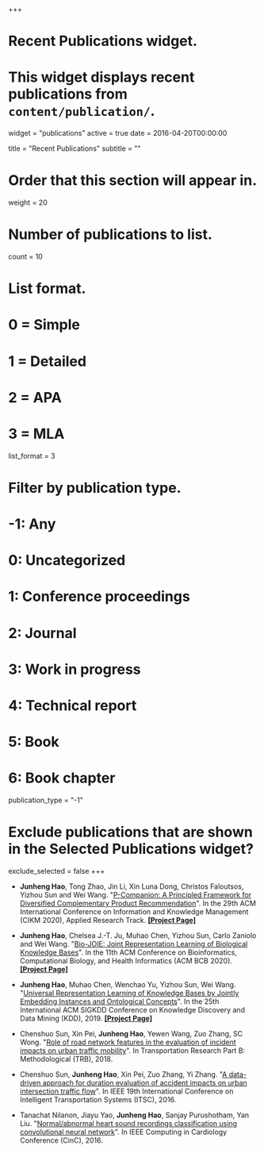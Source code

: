 +++
# Recent Publications widget.
# This widget displays recent publications from `content/publication/`.
widget = "publications"
active = true
date = 2016-04-20T00:00:00

title = "Recent Publications"
subtitle = ""

# Order that this section will appear in.
weight = 20

# Number of publications to list.
count = 10

# List format.
#   0 = Simple
#   1 = Detailed
#   2 = APA
#   3 = MLA
list_format = 3

# Filter by publication type.
# -1: Any
#  0: Uncategorized
#  1: Conference proceedings
#  2: Journal
#  3: Work in progress
#  4: Technical report
#  5: Book
#  6: Book chapter
publication_type = "-1"

# Exclude publications that are shown in the Selected Publications widget?
exclude_selected = false
+++

* **Junheng Hao**, Tong Zhao, Jin Li, Xin Luna Dong, Christos Faloutsos, Yizhou Sun and Wei Wang. "[P-Companion: A Principled Framework for Diversified Complementary Product Recommendation](https://www.amazon.science/publications/p-companion-a-principled-framework-for-diversified-complementary-product-recommendation)". In the 29th ACM International Conference on Information and Knowledge Management (CIKM 2020), Applied Research Track. [**\[Project Page\]**](https://www.haojunheng.com/project/pcompanion/)

* **Junheng Hao**, Chelsea J.-T. Ju, Muhao Chen, Yizhou Sun, Carlo Zaniolo and Wei Wang. "[Bio-JOIE: Joint Representation Learning of Biological Knowledge Bases](https://www.biorxiv.org/content/10.1101/2020.06.15.153692v1)". In the 11th ACM Conference on Bioinformatics, Computational Biology, and Health Informatics (ACM BCB 2020). [**\[Project Page\]**](https://www.haojunheng.com/project/goterm/)

* **Junheng Hao**, Muhao Chen, Wenchao Yu, Yizhou Sun, Wei Wang. "[Universal Representation Learning of Knowledge Bases by Jointly Embedding Instances and Ontological Concepts](https://dl.acm.org/citation.cfm?id=3330838)". In the 25th International ACM SIGKDD Conference on Knowledge Discovery and Data Mining (KDD), 2019. [**\[Project Page\]**](https://www.haojunheng.com/project/joie-kdd/)

* Chenshuo Sun, Xin Pei, **Junheng Hao**, Yewen Wang, Zuo Zhang, SC Wong. "[Role of road network features in the evaluation of incident impacts on urban traffic mobility](https://www.sciencedirect.com/science/article/pii/S0191261518302716)". In Transportation Research Part B: Methodological (TRB), 2018. 

* Chenshuo Sun, **Junheng Hao**, Xin Pei, Zuo Zhang, Yi Zhang. "[A data-driven approach for duration evaluation of accident impacts on urban intersection traffic flow](https://ieeexplore.ieee.org/abstract/document/7795733)". In IEEE 19th International Conference on Intelligent Transportation Systems (ITSC), 2016.

* Tanachat Nilanon, Jiayu Yao, **Junheng Hao**, Sanjay Purushotham, Yan Liu. "[Normal/abnormal heart sound recordings classification using convolutional neural network](https://ieeexplore.ieee.org/abstract/document/7868810)". In IEEE Computing in Cardiology Conference (CinC), 2016.

